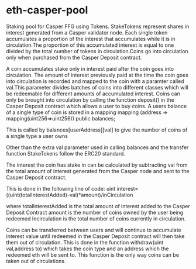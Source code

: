 # eth-casper-pool
Staking pool for Casper FFG using Tokens.
StakeTokens represent shares in interest generated from a Casper validator node.
Each single token accumulates a proportion of the interest that accumulates while it is in circulation.The proportion of this accumulated interest is equal to one divided by the total number of tokens in circulation.Coins go into circulation only when purchased from the Casper Deposit contract. 

A coin accumulates stake only in interest paid after the coin goes into circulation. The amount of interest previously paid at the time the coin goes into circulation is recorded and mapped to the coin with a paramter called val.This parameter divides batches of coins into different classes which will be redeemable for different amounts of accumulated interest.
Coins can only be brought into circulation by calling the function deposit() in the Casper Deposit contract which allows a user to buy coins.
A users balance of a single type of coin is stored in a mapping
 mapping (address => mapping(uint256=>uint256)) public balances;

This is called by balances[userAddress][val]  to give the number of coins of a single type a user owns

Other than the extra val parameter used in  calling  balances and the transfer function StakeTokens follow the ERC20 standard.
 
 The interest the  coin has stake in can be calculated by subtracting val from the total amount of interest generated from the Casper node  and sent to the Casper Deposit contract.

This is done in the following line of code:
uint interest=((uint(totalInterestAdded)-val)*amount)/inCirculation

where totalInterestAdded is the total amount of interest added to the Casper Deposit Contract
amount is the number of coins owned by the user being redeemed
Incirculation is the total number of coins currently in circulation.

Coins can be  transferred between users and will continue to accumulate interest value until redeemed in the Casper Deposit contract will then take them out of circulation.
This is done in the function withdraw(uint val,address to) which takes the coin type and an address which the redeemed eth will be sent to. 
This function is the only way coins can be taken out of circulations.
